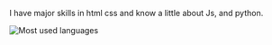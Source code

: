 I have major skills in html css and know a little about Js, and python.

![Most used languages](https://github-readme-stats.vercel.app/api/top-langs?username=daniel4-scratch&theme=light) 
